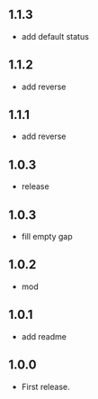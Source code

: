 ## 1.1.3

* add default status

## 1.1.2

* add reverse

## 1.1.1

* add reverse

## 1.0.3

* release

## 1.0.3

* fill empty gap

## 1.0.2

* mod

## 1.0.1

* add readme

## 1.0.0

* First release.